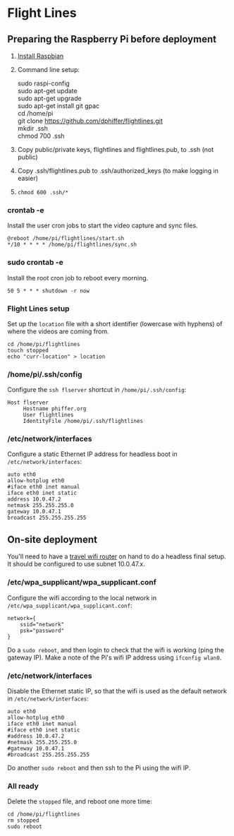 # Flight Lines

## Preparing the Raspberry Pi before deployment

1. [Install Raspbian](https://www.raspberrypi.org/downloads/raspbian/)
2. Command line setup:  
	
	sudo raspi-config  
	sudo apt-get update  
	sudo apt-get upgrade  
	sudo apt-get install git gpac  
	cd /home/pi  
	git clone https://github.com/dphiffer/flightlines.git  
	mkdir .ssh  
	chmod 700 .ssh
3. Copy public/private keys, flightlines and flightlines.pub, to .ssh (not public)
4. Copy .ssh/flightlines.pub to .ssh/authorized_keys (to make logging in easier)
5. `chmod 600 .ssh/*`

### crontab -e

Install the user cron jobs to start the video capture and sync files.

```
@reboot /home/pi/flightlines/start.sh
*/10 * * * * /home/pi/flightlines/sync.sh
```

### sudo crontab -e

Install the root cron job to reboot every morning.

```
50 5 * * * shutdown -r now
```

### Flight Lines setup

Set up the `location` file with a short identifier (lowercase with hyphens) of where the videos are coming from.

```
cd /home/pi/flightlines
touch stopped
echo "curr-location" > location
```

### /home/pi/.ssh/config

Configure the `ssh flserver` shortcut in `/home/pi/.ssh/config`:

```
Host flserver
     Hostname phiffer.org
     User flightlines
     IdentityFile /home/pi/.ssh/flightlines
```

### /etc/network/interfaces

Configure a static Ethernet IP address for headless boot in `/etc/network/interfaces`:

```
auto eth0
allow-hotplug eth0
#iface eth0 inet manual
iface eth0 inet static
address 10.0.47.2
netmask 255.255.255.0
gateway 10.0.47.1
broadcast 255.255.255.255
```

## On-site deployment

You'll need to have a [travel wifi router](http://www.tp-link.com/sa/products/details/cat-14_TL-MR3020.html) on hand to do a headless final setup. It should be configured to use subnet 10.0.47.x.

### /etc/wpa_supplicant/wpa_supplicant.conf

Configure the wifi according to the local network in `/etc/wpa_supplicant/wpa_supplicant.conf`:

```
network={
	ssid="network"
	psk="password"
}
```

Do a `sudo reboot`, and then login to check that the wifi is working (ping the gateway IP). Make a note of the Pi's wifi IP address using `ifconfig wlan0`.

### /etc/network/interfaces

Disable the Ethernet static IP, so that the wifi is used as the default network in `/etc/network/interfaces`:

```
auto eth0
allow-hotplug eth0
iface eth0 inet manual
#iface eth0 inet static
#address 10.0.47.2
#netmask 255.255.255.0
#gateway 10.0.47.1
#broadcast 255.255.255.255
```

Do another `sudo reboot` and then ssh to the Pi using the wifi IP.

### All ready

Delete the `stopped` file, and reboot one more time:

```
cd /home/pi/flightlines
rm stopped
sudo reboot
```